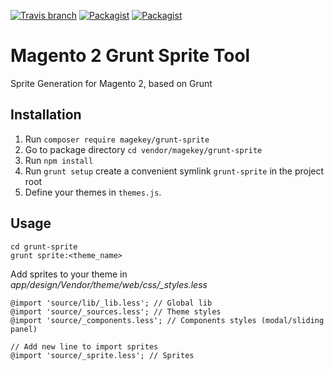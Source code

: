 [![Travis branch](https://img.shields.io/travis/magekey/magento2-grunt-sprite/master.svg)](https://travis-ci.org/magekey/magento2-grunt-sprite) [![Packagist](https://img.shields.io/packagist/v/magekey/grunt-sprite.svg)](https://packagist.org/packages/magekey/grunt-sprite) [![Packagist](https://img.shields.io/packagist/dt/magekey/grunt-sprite.svg)](https://packagist.org/packages/magekey/grunt-sprite)

# Magento 2 Grunt Sprite Tool
Sprite Generation for Magento 2, based on Grunt

## Installation
1. Run `composer require magekey/grunt-sprite`
2. Go to package directory `cd vendor/magekey/grunt-sprite`
3. Run `npm install`
4. Run `grunt setup` create a convenient symlink `grunt-sprite` in the project root
5. Define your themes in `themes.js`.


## Usage
```
cd grunt-sprite
grunt sprite:<theme_name>
```

Add sprites to your theme in *app/design/Vendor/theme/web/css/_styles.less*
```
@import 'source/lib/_lib.less'; // Global lib
@import 'source/_sources.less'; // Theme styles
@import 'source/_components.less'; // Components styles (modal/sliding panel)

// Add new line to import sprites
@import 'source/_sprite.less'; // Sprites
```
